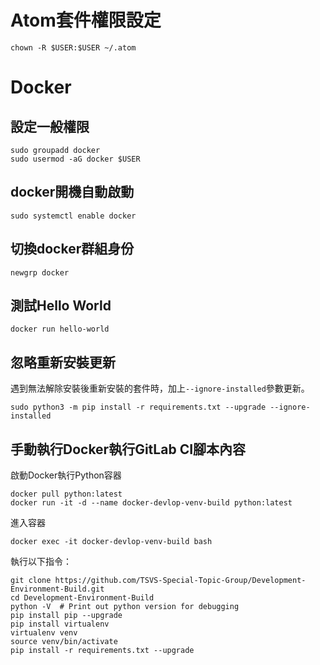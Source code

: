 # Atom套件權限設定

```
chown -R $USER:$USER ~/.atom
```

# Docker
## 設定一般權限
```
sudo groupadd docker
sudo usermod -aG docker $USER
```

## docker開機自動啟動
```
sudo systemctl enable docker
```

## 切換docker群組身份

```
newgrp docker
```

## 測試Hello World
```
docker run hello-world
```

## 忽略重新安裝更新
遇到無法解除安裝後重新安裝的套件時，加上`--ignore-installed`參數更新。

```
sudo python3 -m pip install -r requirements.txt --upgrade --ignore-installed
```

## 手動執行Docker執行GitLab CI腳本內容
啟動Docker執行Python容器

```shell
docker pull python:latest
docker run -it -d --name docker-devlop-venv-build python:latest
```

進入容器

```shell
docker exec -it docker-devlop-venv-build bash
```

執行以下指令：

```shell
git clone https://github.com/TSVS-Special-Topic-Group/Development-Environment-Build.git
cd Development-Environment-Build
python -V  # Print out python version for debugging
pip install pip --upgrade
pip install virtualenv
virtualenv venv
source venv/bin/activate
pip install -r requirements.txt --upgrade
```
